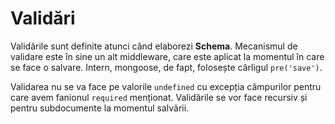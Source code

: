 # Validări

Validările sunt definite atunci când elaborezi **Schema**.
Mecanismul de validare este în sine un alt middleware, care este aplicat la momentul în care se face o salvare. Intern, mongoose, de fapt, folosește cârligul `pre('save')`.

Validarea nu se va face pe valorile `undefined` cu excepția câmpurilor pentru care avem fanionul `required` menționat.
Validările se vor face recursiv și pentru subdocumente la momentul salvării.
